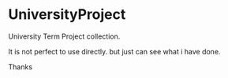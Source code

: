 # UniversityProject
University Term Project collection.

It is not perfect to use directly.
but just can see what i have done. 

Thanks
